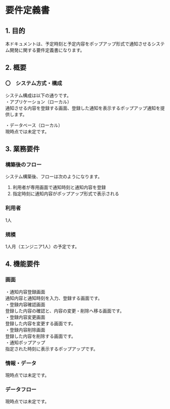 # 要件定義書
## 1. 目的
本ドキュメントは、予定時刻と予定内容をポップアップ形式で通知させるシステム開発に関する要件定義書になります。
## 2. 概要
### 〇　システム方式・構成
システム構成は以下の通りです。  
・アプリケーション（ローカル）  
通知させる内容を登録する画面、登録した通知を表示するポップアップ通知を提供します。  
  
・データベース（ローカル）  
現時点では未定です。  

## 3. 業務要件
### 構築後のフロー
システム構築後、フローは次のようになります。  
1. 利用者が専用画面で通知時刻と通知内容を登録  
2. 指定時刻に通知内容がポップアップ形式で表示される  
### 利用者
1人
### 規模
1人月（エンジニア1人）の予定です。

## 4. 機能要件
### 画面
・通知内容登録画面  
通知内容と通知時刻を入力、登録する画面です。  
・登録内容確認画面  
登録した内容の確認と、内容の変更・削除へ移る画面です。  
・登録内容変更画面  
登録した内容を変更する画面です。  
・登録内容削除画面  
登録した内容を削除する画面です。  
・通知ポップアップ  
指定された時刻に表示するポップアップです。

### 情報・データ
現時点では未定です。

### データフロー
現時点では未定です。

